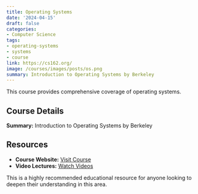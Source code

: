 ```yaml
---
title: Operating Systems
date: '2024-04-15'
draft: false
categories:
- Computer Science
tags:
- operating-systems
- systems
- course
link: https://cs162.org/
image: /courses/images/posts/os.png
summary: Introduction to Operating Systems by Berkeley
---
```


This course provides comprehensive coverage of operating systems.

## Course Details

**Summary:** Introduction to Operating Systems by Berkeley

## Resources

- **Course Website:** [Visit Course](https://cs162.org/)
- **Video Lectures:** [Watch Videos](https://redirect.invidious.io/watch?v=pPzVV2kkGHc&list=PLMcZASLnrVs5qyBC-dc4bFRtC8ROPYmS0)

This is a highly recommended educational resource for anyone looking to deepen their understanding in this area.
